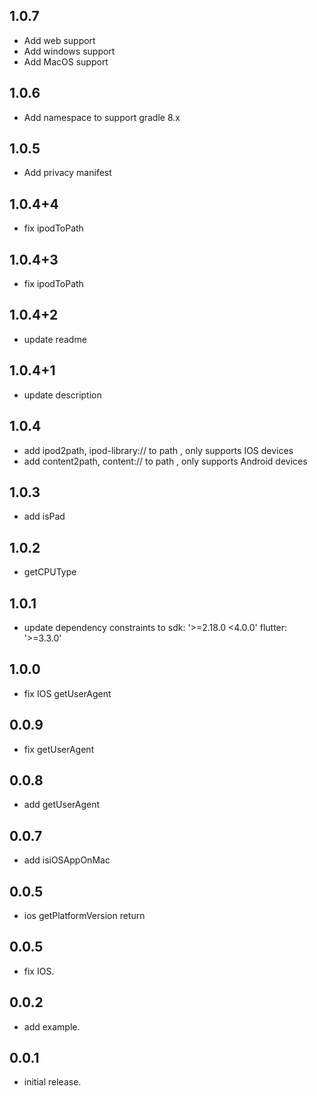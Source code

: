 ## 1.0.7

* Add web support
* Add windows support
* Add MacOS support

## 1.0.6

* Add namespace to support gradle 8.x

## 1.0.5

* Add privacy manifest

## 1.0.4+4

* fix ipodToPath

## 1.0.4+3

* fix ipodToPath

## 1.0.4+2

* update readme

## 1.0.4+1

* update description

## 1.0.4

* add ipod2path, ipod-library:// to path , only supports IOS devices
* add content2path, content:// to path , only supports Android devices

## 1.0.3

* add isPad

## 1.0.2

* getCPUType

## 1.0.1

* update dependency constraints to sdk: '>=2.18.0 <4.0.0' flutter: '>=3.3.0'

## 1.0.0

* fix IOS getUserAgent

## 0.0.9

* fix getUserAgent

## 0.0.8

* add getUserAgent

## 0.0.7

* add isiOSAppOnMac

## 0.0.5

* ios getPlatformVersion return

## 0.0.5

* fix IOS.

## 0.0.2

* add example.

## 0.0.1

* initial release.
